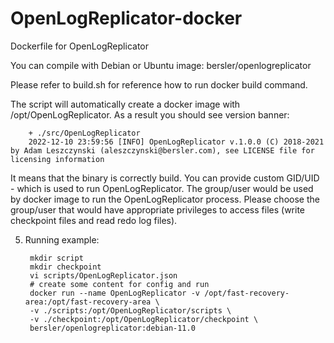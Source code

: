 # OpenLogReplicator-docker
Dockerfile for OpenLogReplicator

You can compile with Debian or Ubuntu image: bersler/openlogreplicator

Please refer to build.sh for reference how to run docker build command.

The script will automatically create a docker image with /opt/OpenLogReplicator. As a result you should see version banner:

        + ./src/OpenLogReplicator
        2022-12-10 23:59:56 [INFO] OpenLogReplicator v.1.0.0 (C) 2018-2021 by Adam Leszczynski (aleszczynski@bersler.com), see LICENSE file for licensing information

It means that the binary is correctly build. You can provide custom GID/UID - which is used to run OpenLogReplicator. The group/user would be used by docker image to run the OpenLogReplicator process. Please choose the group/user that would have appropriate privileges to access files (write checkpoint files and read redo log files).

5. Running example:

        mkdir script
        mkdir checkpoint
        vi scripts/OpenLogReplicator.json
        # create some content for config and run
        docker run --name OpenLogReplicator -v /opt/fast-recovery-area:/opt/fast-recovery-area \
        -v ./scripts:/opt/OpenLogReplicator/scripts \
        -v ./checkpoint:/opt/OpenLogReplicator/checkpoint \
        bersler/openlogreplicator:debian-11.0
